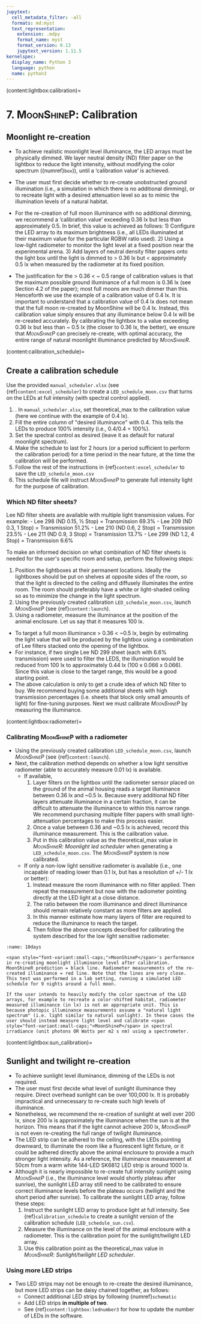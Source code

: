 ```yaml
---
jupytext:
  cell_metadata_filter: -all
  formats: md:myst
  text_representation:
    extension: .mdpy
    format_name: myst
    format_version: 0.13
    jupytext_version: 1.11.5
kernelspec:
  display_name: Python 3
  language: python
  name: python3
---
```


(content:lightbox:calibration)=
# 7. <span style="font-variant:small-caps;">MoonShineP</span>: Calibration

## Moonlight re-creation
- To achieve realistic moonlight level illuminance, the LED arrays must be physically dimmed. We layer neutral density (ND) filter paper on the lightbox to reduce the light intensity, without modifying the color spectrum ({numref}`box`)), until a ‘calibration value’ is achieved.

- The user must first decide whether to re-create unobstructed ground illumination (i.e., a simulation in which there is no additional dimming), or to recreate light with a desired attenuation level so as to mimic the illumination levels of a natural habitat.

- For the re-creation of full moon illuminance with no additional dimming, we recommend a ‘calibration value’ exceeding 0.36 lx but less than approximately 0.5. In brief, this value is achieved as follows: 1)  Configure the LED array to its maximum brightness (i.e., all LEDs illuminated at their maximum value for the particular RGBW ratio used).  2) Using a low-light radiometer to monitor the light level at a fixed position near the experimental arena. 3) Add layers of neutral density filter papers onto the light box until the light is dimmed to > 0.36 lx but < approximately 0.5 lx when measured by the radiometer at its fixed position.

- The justification for the > 0.36 < ~ 0.5 range of calibration values is that the maximum possible ground illuminance of a full moon is 0.36 lx (see Section 4.2 of the paper); most full moons are much dimmer than this. Henceforth we use the example of a calibration value of 0.4 lx. It is important to understand that a calibration value of 0.4 lx does not mean that the full moon re-created by MoonShine will be 0.4 lx. Instead, this calibration value simply ensures that any illuminance below 0.4 lx will be re-created accurately. By calibrating the lightbox to a value exceeding 0.36 lx but less than ~ 0.5 lx (the closer to 0.36 lx, the better), we ensure that _<span style="font-variant:small-caps;">MoonShineP</span>_ can precisely re-create, with optimal accuracy, the entire range of natural moonlight illuminance predicted by _<span style="font-variant:small-caps;">MoonShineR</span>_. 

(content:calibration_schedule)=
## Create a calibration schedule
Use the provided `manual_scheduler.xlsx` (see {ref}`content:excel_scheduler`) to create a `LED_schedule_moon.csv` that turns on the LEDs at full intensity (with spectral control applied).
1. . In `manual_scheduler.xlsx`, set theoretical_max to the calibration value (here we continue with the example of 0.4 lx). 
2. Fill the entire column of "desired illuminance" with 0.4. This tells the LEDs to produce 100% intensity (i.e., 0.4/0.4 = 100%).
3. Set the spectral control as desired (leave it as default for natural moonlight spectrum).
4. Make the schedule to last for 2 hours (or a period sufficient to perform the calibration period) for a time period in the near future, at the time the calibration will be performed.
5. Follow the rest of the instructions in {ref}`content:excel_scheduler` to save the `LED_schedule_moon.csv`
6. This schedule file will instruct _<span style="font-variant:small-caps;">MoonShineP</span>_ to generate full intensity light for the purpose of calibration.

### Which ND filter sheets?

Lee ND filter sheets are available with multiple light transmission values. For example:
    - Lee 298 (ND 0.15, ½ Stop) = Transmission 69.3%
    - Lee 209 (ND 0.3, 1 Stop) = Transmission 51.2%
    - Lee 210 (ND 0.6, 2 Stop) = Transmission 23.5%
    - Lee 211 (ND 0.9, 3 Stop) = Transmission 13.7%
    - Lee 299 (ND 1.2, 4 Stop) = Transmission 6.6%

To make an informed decision on what combination of ND filter sheets is needed for the user's specific room and setup, perform the following steps:

1. Position the lightboxes at their permanent locations. Ideally the lightboxes should be put on shelves at opposite sides of the room, so that the light is directed to the ceiling and diffusely illuminates the entire room. The room should preferably have a white or light-shaded ceiling so as to minimize the change in the light spectrum.
2. Using the previously created calibration `LED_schedule_moon.csv`, launch _<span style="font-variant:small-caps;">MoonShineP</span>_ (see {ref}`content:launch`).
3. Using a radiometer, measure the illuminance at the position of the animal enclosure. Let us say that it measures 100 lx. 
- To target a full moon illuminance > 0.36 < ~0.5 lx, begin by estimating the light value that will be produced by the lightbox using a combination of Lee filters stacked onto the opening of the lightbox.
- For instance, if two single Lee ND 299 sheet (each with 6.6% transmission) were used to filter the LEDS, the illumination would be reduced from 100 lx to approximately 0.44 lx (100 x 0.066 x 0.066). Since this value is close to the target range, this would be a good starting point.
- The above calculation is only to get a crude idea of which ND filter to buy. We recommend buying some additional sheets with high transmission percentages (i.e. sheets that block only small amounts of light) for fine-tuning purposes. Next we must calibrate _<span style="font-variant:small-caps;">MoonShineP</span>_ by measuring the illuminance.


(content:lightbox:radiometer)=
###  Calibrating <span style="font-variant:small-caps;">MoonShineP</span> with a radiometer
- Using the previously created calibration `LED_schedule_moon.csv`, launch _<span style="font-variant:small-caps;">MoonShineP</span>_ (see {ref}`content:launch`).
- Next, the calibration method depends on whether a low light sensitive radiometer (able to accurately measure 0.01 lx) is available.
    - If available,
        1. Layer filters on the lightbox until the radiometer sensor placed on the ground of the animal housing reads a target illuminance between 0.36 lx and ~0.5 lx. Because every additional ND filter layers attenuate illuminance in a certain fraction, it can be difficult to attenuate the illuminance to within this narrow range. We recommend purchasing multiple filter papers with small light-attenuation percentages to make this process easier. 
        2. Once a value between 0.36 and ~0.5 lx is achieved, record this illuminance measurement. This is the calibration value.
        3. Put in this calibration value as the theoretical_max value in _<span style="font-variant:small-caps;">MoonShineR</span>: Moonlight led scheduler_ when generating a `LED_schedule_moon.csv`. The _<span style="font-variant:small-caps;">MoonShineP</span>_ system is now calibrated.
    - If only a non-low light sensitive radiometer is available (i.e., one incapable of reading lower than 0.1 lx, but has a resolution of +/- 1 lx or better):
        1. Instead measure the room illuminance with no filter applied. Then repeat the measurement but now with the radiometer pointing directly at the LED light at a close distance.
        2. The ratio between the room illuminance and direct illuminance should remain relatively constant as more filters are applied.
        3. In this manner estimate how many layers of filter are required to reduce the illuminance to reach the target.
        4. Then follow the above concepts described for calibrating the system described for the low light sensitive radiometer.

```{figure} /images/10days.png
:name: 10days

<span style="font-variant:small-caps;">MoonShineP</span>'s performance in re-creating moonlight illuminance level after calibration. MoonShineR prediction = black line. Radiometer measurements of the re-created illuminance = red line. Note that the lines are very close. This test was performed in a lab setting, running a simulated LED schedule for 9 nights around a full moon.
```

```{note}
If the user intends to heavily modify the color spectrum of the LED arrays, for example to recreate a color-shifted habitat, radiometer measured illuminance (in lx) is not an appropriate unit. This is because photopic illuminance measurements assume a "natural light spectrum" (i.e. light similar to natural sunlight). In these cases the user should instead measure light level and calibrate <span style="font-variant:small-caps;">MoonShineP</span> in spectral irradiance (unit photons OR Watts per m2 s nm) using a spectrometer.
```

(content:lightbox:sun_calibration)=
## Sunlight and twilight re-creation

- To achieve sunlight level illuminance, dimming of the LEDs is not required.
- The user must first decide what level of sunlight illuminance they require. Direct overhead sunlight can be over 100,000 lx. It is probably impractical and unnecessary to re-create such high levels of illuminance.
- Nonetheless, we recommend the re-creation of sunlight at well over 200 lx, since 200 lx is approximately the illuminance when the sun is at the horizon. This means that if the light cannot achieve 200 lx, _<span style="font-variant:small-caps;">MoonShineP</span>_ is not even re-creating the full range of twilight illuminance.
- The LED strip can be adhered to the ceiling, with the LEDs pointing downward, to illuminate the room like a fluorescent light fixture, or it could be adhered directly above the animal enclosure to provide a much stronger light intensity. As a reference, the illuminance measurement at 50cm from a warm white 144-LED SK6812 LED strip is around 1000 lx. 
- Although it is nearly impossible to re-create full intensity sunlight using _<span style="font-variant:small-caps;">MoonShineP</span>_ (i.e., the illuminance level would shortly plateau after sunrise), the sunlight LED array still need to be calibrated to ensure correct illuminance levels before the plateau occurs (twilight and the short period after sunrise). To calibrate the sunlight LED array, follow these steps:
    1. Instruct the sunlight LED array to produce light at full intensity. See {ref}`calibration_schedule` to create a sunlight version of the calibration schedule (`LED_schedule_sun.csv`).
    2. Measure the illuminance on the level of the animal enclosure with a radiometer. This is the calibration point for the sunlight/twilight LED array.
    3. Use this calibration point as the theoretical_max value in _<span style="font-variant:small-caps;">MoonShineR</span>: Sunlight/twilight LED scheduler_.

### Using more LED strips
- Two LED strips may not be enough to re-create the desired illuminance, but more LED strips can be daisy chained together, as follows:
    - Connect additional LED strips by following {numref}`schematic`
    - Add LED strips **in multiple of two**.
    - See {ref}`content:lightbox:lednumber3` for how to update the number of LEDs in the software.